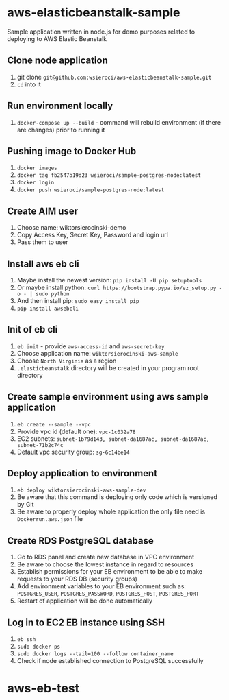 # aws-elasticbeanstalk-sample
Sample application written in node.js for demo purposes related to deploying to AWS Elastic Beanstalk

## Clone node application

1. git clone `git@github.com:wsieroci/aws-elasticbeanstalk-sample.git`
2. `cd` into it

## Run environment locally

1. `docker-compose up --build` - command will rebuild environment (if there are changes) prior to running it

## Pushing image to Docker Hub

1. `docker images`
2. `docker tag fb2547b19d23 wsieroci/sample-postgres-node:latest`
3. `docker login`
4. `docker push wsieroci/sample-postgres-node:latest`

## Create AIM user

1. Choose name: wiktorsierocinski-demo
2. Copy Access Key, Secret Key, Password and login url
3. Pass them to user

## Install aws eb cli

1. Maybe install the newest version: `pip install -U pip setuptools`
2. Or maybe install python: `curl https://bootstrap.pypa.io/ez_setup.py -o - | sudo python`
3. And then install pip: `sudo easy_install pip`
4. `pip install awsebcli`

## Init of eb cli

1. `eb init` - provide `aws-access-id` and `aws-secret-key`
2. Choose application name: `wiktorsierocinski-aws-sample`
3. Choose `North Virginia` as a region
4. `.elasticbeanstalk` directory will be created in your program root directory

## Create sample environment using aws sample application

1. `eb create --sample --vpc`
2. Provide vpc id (default one): `vpc-1c032a78`
3. EC2 subnets: `subnet-1b79d143, subnet-da1687ac, subnet-da1687ac, subnet-71b2c74c`
4. Default vpc security group: `sg-6c14be14`

## Deploy application to environment

1. `eb deploy wiktorsierocinski-aws-sample-dev`
2. Be aware that this command is deploying only code which is versioned by Git
3. Be aware to properly deploy whole application the only file need is `Dockerrun.aws.json` file

## Create RDS PostgreSQL database

1. Go to RDS panel and create new database in VPC environment
2. Be aware to choose the lowest instance in regard to resources
3. Establish permissions for your EB environment to be able to make requests to your RDS DB (security groups)
4. Add environment variables to your EB environment such as: `POSTGRES_USER`, `POSTGRES_PASSWORD`, `POSTGRES_HOST`, `POSTGRES_PORT`
5. Restart of application will be done automatically 

## Log in to EC2 EB instance using SSH

1. `eb ssh`
2. `sudo docker ps`
3. `sudo docker logs --tail=100 --follow container_name`
4. Check if node established connection to PostgreSQL successfully


# aws-eb-test
